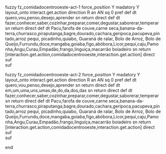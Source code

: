 fuzzy fz_comidadocentrooeste-act-1
   force_position Y
   madatory Y
   layout_onto interact.get.action
   direction R 
   an AN
   sq 0
   pref 
   def 
    dt quero,vou,penso,desejo,aprender
    sn 
    return 
    direct 
    def 
    dt fazer,conhecer,saber,cozinhar,preparar,comer,degustar,saborerar,temperar
    sn 
    return 
    direct
   def 
    dt Pacu,farofa de couve,carne seca,banana-da-terra,churrasco,piraputanga,bagre,dourado,cachara,geripoca,pacupeva,pintado,arroz pequi, picadinho,quiabo, Guaraná de ralar, Bolo de Arroz, Bolo de Queijo,Furrundu,doce,mangaba,goiaba,figo,abóbora,Licor,pequi,caju,Pamonha,Angu,Curau,Empadão,frango,linguiça,macarrão boiadeiro
    sn 
    return [interaction.get.action,comidadocentrooeste,interaction.get.action]
    direct 
   suf  
   suf 

fuzzy fz_comidadocentrooeste-act-2
   force_position Y
   madatory Y
   layout_onto interact.get.action
   direction R 
   an AN
   sq 0
   pref 
   def 
    dt quero,vou,penso,desejo,aprender
    sn 
    return 
    direct 
   def 
    dt em,um,uma,uns,umas,de,do,da,dos,das
    sn 
    return 
    direct 
   def 
    dt fazer,conhecer,saber,cozinhar,preparar,comer,degustar,saborerar,temperar
    sn 
    return 
    direct
   def 
    dt Pacu,farofa de couve,carne seca,banana-da-terra,churrasco,piraputanga,bagre,dourado,cachara,geripoca,pacupeva,pintado,arroz pequi, picadinho,quiabo, Guaraná de ralar, Bolo de Arroz, Bolo de Queijo,Furrundu,doce,mangaba,goiaba,figo,abóbora,Licor,pequi,caju,Pamonha,Angu,Curau,Empadão,frango,linguiça,macarrão boiadeiro
    sn 
    return [interaction.get.action,comidadocentrooeste,interaction.get.action]
    direct 
   suf  
   suf

end